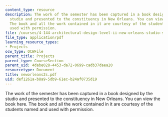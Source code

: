 ```yaml
---
content_type: resource
description: The work of the semester has been captured in a book designed by the
  studio and presented to the constituency in New Orleans. You can view the book here.
  The book and all the work contained in it are courtesy of the students named and
  used with permission.
file: /courses/4-144-architectural-design-level-ii-new-orleans-studio-spring-2006/def1261ab8a95db961ecb24af0735d19_neworleans2s.pdf
file_type: application/pdf
learning_resource_types:
- Projects
ocw_type: OCWFile
parent_title: Projects
parent_type: CourseSection
parent_uid: 4dabe028-4453-da72-0699-cadb37daea20
resourcetype: Document
title: neworleans2s.pdf
uid: def1261a-b8a9-5db9-61ec-b24af0735d19
---
```

The work of the semester has been captured in a book designed by the studio and presented to the constituency in New Orleans. You can view the book here. The book and all the work contained in it are courtesy of the students named and used with permission.

